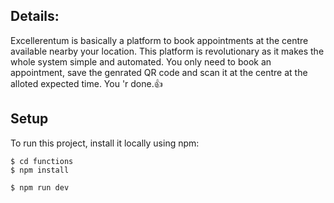 ## Details:
Excellerentum is basically a platform to book appointments at the centre available nearby your location.
This platform is revolutionary as it makes the whole system simple and automated.
You only need to book an appointment, save the genrated QR code and scan it at the centre at the alloted expected time.
You 'r done.👍


## Setup
To run this project, install it locally using npm:

```
$ cd functions
$ npm install

$ npm run dev
```

